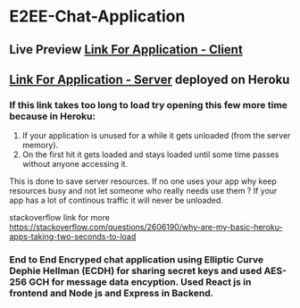 # E2EE-Chat-Application
## Live Preview [Link For Application - Client](https://e2ee-chat-client.herokuapp.com/) 
## [Link For Application - Server](https://web-chat-e2ee.herokuapp.com/) deployed on Heroku

### If this link takes too long to load try opening this few more time because in Heroku:
1. If your application is unused for a while it gets unloaded (from the server memory).
2. On the first hit it gets loaded and stays loaded until some time passes without anyone accessing it.

This is done to save server resources. If no one uses your app why keep resources busy and not let someone who really needs use them ?
If your app has a lot of continous traffic it will never be unloaded.

stackoverflow link for more https://stackoverflow.com/questions/2606190/why-are-my-basic-heroku-apps-taking-two-seconds-to-load


### End to End Encryped chat application using Elliptic Curve Dephie Hellman (ECDH) for sharing secret keys and used AES-256 GCH for message data encyption. Used React js in frontend and Node js and Express in Backend.
